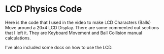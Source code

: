 # LCD Physics Code

Here is the code that I used in the video to make LCD Characters (Balls) Move around a 20x4 LCD Display.  There are some commented out sections that I left it.  They are Keyboard Movement and Ball Collision manual calculations.

I've also included some docs on how to use the LCD.

